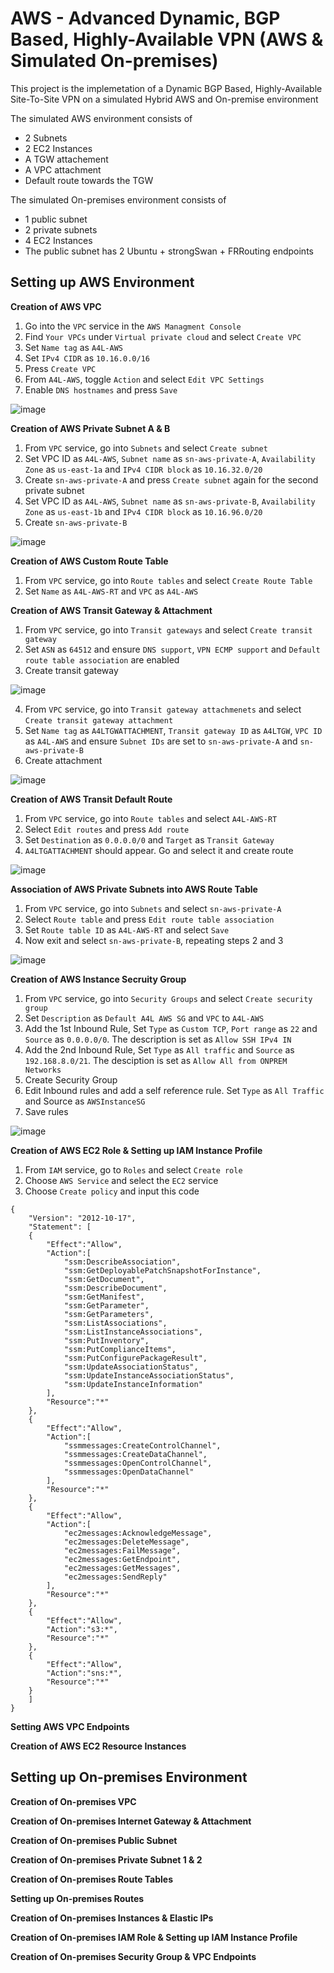 # AWS - Advanced Dynamic, BGP Based, Highly-Available VPN (AWS & Simulated On-premises)

This project is the implemetation of a Dynamic BGP Based, Highly-Available Site-To-Site VPN on a simulated Hybrid AWS and On-premise environment

The simulated AWS environment consists of

- 2 Subnets
- 2 EC2 Instances
- A TGW attachement
- A VPC attachment
- Default route towards the TGW

The simulated On-premises environment consists of

- 1 public subnet
- 2 private subnets
- 4 EC2 Instances
- The public subnet has 2 Ubuntu + strongSwan + FRRouting endpoints

## Setting up AWS Environment

**Creation of AWS VPC**

1. Go into the `VPC` service in the `AWS Managment Console`
2. Find `Your VPCs` under `Virtual private cloud` and select `Create VPC`
3. Set `Name tag` as `A4L-AWS`
4. Set `IPv4 CIDR` as `10.16.0.0/16`
5. Press `Create VPC`
6. From `A4L-AWS`, toggle `Action` and select `Edit VPC Settings`
7. Enable `DNS hostnames` and press `Save`

![image](https://user-images.githubusercontent.com/123274310/213908713-77b980e4-c3f8-4cd8-872b-daa01bdef4d9.png)

**Creation of AWS Private Subnet A & B**

1. From `VPC` service, go into `Subnets` and select `Create subnet`
2. Set VPC ID as `A4L-AWS`, `Subnet name` as `sn-aws-private-A`, `Availability Zone` as `us-east-1a` and `IPv4 CIDR block` as `10.16.32.0/20`
3. Create `sn-aws-private-A` and press `Create subnet` again for the second private subnet
4. Set VPC ID as `A4L-AWS`, `Subnet name` as `sn-aws-private-B`, `Availability Zone` as `us-east-1b` and `IPv4 CIDR block` as `10.16.96.0/20`
5. Create `sn-aws-private-B`

![image](https://user-images.githubusercontent.com/123274310/213909174-2eb87980-deb0-4c9f-b20a-3de35c2cb9a0.png)

**Creation of AWS Custom Route Table**

1. From `VPC` service, go into `Route tables` and select `Create Route Table`
2. Set `Name` as `A4L-AWS-RT` and `VPC` as `A4L-AWS` 

**Creation of AWS Transit Gateway & Attachment**

1. From `VPC` service, go into `Transit gateways` and select `Create transit gateway`
2. Set `ASN` as `64512` and ensure `DNS support`, `VPN ECMP support` and `Default route table association` are enabled
3. Create transit gateway

![image](https://user-images.githubusercontent.com/123274310/213909848-f2665964-be9c-470d-8978-ce50d6fc9c59.png)

4. From `VPC` service, go into `Transit gateway attachmenets` and select `Create transit gateway attachment`
5. Set `Name tag` as `A4LTGWATTACHMENT`, `Transit gateway ID` as `A4LTGW`, `VPC ID` as `A4L-AWS` and ensure `Subnet IDs` are set to `sn-aws-private-A` and `sn-aws-private-B`
6. Create attachment

![image](https://user-images.githubusercontent.com/123274310/213910188-6c4040c8-de86-4522-8e3a-712fe96acea5.png)

**Creation of AWS Transit Default Route**

1. From `VPC` service, go into `Route tables` and select `A4L-AWS-RT`
2. Select `Edit routes` and press `Add route`
3. Set `Destination` as `0.0.0.0/0` and `Target` as `Transit Gateway`
4. `A4LTGATTACHMENT` should appear. Go and select it and create route

![image](https://user-images.githubusercontent.com/123274310/213910585-39893b74-9fbd-46a2-8279-3dab8df5f94a.png)

**Association of AWS Private Subnets into AWS Route Table**

1. From `VPC` service, go into `Subnets` and select `sn-aws-private-A`
2. Select `Route table` and press `Edit route table association`
3. Set `Route table ID` as `A4L-AWS-RT` and select `Save`
4. Now exit and select `sn-aws-private-B`, repeating steps 2 and 3

![image](https://user-images.githubusercontent.com/123274310/213910820-e25fa13b-6a9c-4f8d-bd23-118423594d49.png)

**Creation of AWS Instance Secruity Group**

1. From `VPC` service, go into `Security Groups` and select `Create security group`
2. Set `Description` as `Default A4L AWS SG` and `VPC` to `A4L-AWS`
3. Add the 1st Inbound Rule, Set `Type` as `Custom TCP`, `Port range` as `22` and `Source` as `0.0.0.0/0`. The description is set as `Allow SSH IPv4 IN`
4. Add the 2nd Inbound Rule, Set `Type` as `All traffic` and `Source` as `192.168.8.0/21`. The desciption is set as `Allow All from ONPREM Networks`
5. Create Security Group
6. Edit Inbound rules and add a self reference rule. Set `Type` as `All Traffic` and Source as `AWSInstanceSG`
7. Save rules

![image](https://user-images.githubusercontent.com/123274310/213918823-d4c07938-1c03-499e-aede-298e0ada3d26.png)

**Creation of AWS EC2 Role & Setting up IAM Instance Profile**

1. From `IAM` service, go to `Roles` and select `Create role`
2. Choose `AWS Service` and select the `EC2` service
3. Choose `Create policy` and input this code

```
{
    "Version": "2012-10-17",
    "Statement": [
    {
        "Effect":"Allow",
        "Action":[
            "ssm:DescribeAssociation",
            "ssm:GetDeployablePatchSnapshotForInstance",
            "ssm:GetDocument",
            "ssm:DescribeDocument",
            "ssm:GetManifest",
            "ssm:GetParameter",
            "ssm:GetParameters",
            "ssm:ListAssociations",
            "ssm:ListInstanceAssociations",
            "ssm:PutInventory",
            "ssm:PutComplianceItems",
            "ssm:PutConfigurePackageResult",
            "ssm:UpdateAssociationStatus",
            "ssm:UpdateInstanceAssociationStatus",
            "ssm:UpdateInstanceInformation"
        ],
        "Resource":"*"
    },
    {
        "Effect":"Allow",
        "Action":[
            "ssmmessages:CreateControlChannel",
            "ssmmessages:CreateDataChannel",
            "ssmmessages:OpenControlChannel",
            "ssmmessages:OpenDataChannel"
        ],
        "Resource":"*"
    },
    {
        "Effect":"Allow",
        "Action":[
            "ec2messages:AcknowledgeMessage",
            "ec2messages:DeleteMessage",
            "ec2messages:FailMessage",
            "ec2messages:GetEndpoint",
            "ec2messages:GetMessages",
            "ec2messages:SendReply"
        ],
        "Resource":"*"
    },
    {
        "Effect":"Allow",
        "Action":"s3:*",
        "Resource":"*"
    },
    {
        "Effect":"Allow",
        "Action":"sns:*",
        "Resource":"*"
    }
    ]
}
```

**Setting AWS VPC Endpoints**

**Creation of AWS EC2 Resource Instances**

## Setting up On-premises Environment

**Creation of On-premises VPC**

**Creation of On-premises Internet Gateway & Attachment**

**Creation of On-premises Public Subnet**

**Creation of On-premises Private Subnet 1 & 2**

**Creation of On-premises Route Tables**

**Setting up On-premises Routes**

**Creation of On-premises Instances & Elastic IPs**

**Creation of On-premises IAM Role & Setting up IAM Instance Profile**

**Creation of On-premises Security Group & VPC Endpoints**
